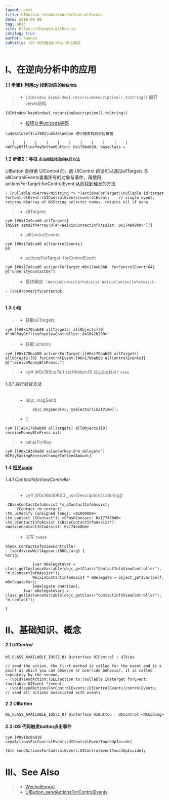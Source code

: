 ```yaml
---
layout: post
title: UIButton_sendActionsForControlEvents
date: 2018-06-08
tag: objc
site: https://zhangkn.github.io
catalog: true
author: kunnan
subtitle: iOS 代码触发button点击事件
---
```




#  I、在逆向分析中的应用


#### 1.1 步骤1: 利用cy 找到对应的`按钮地址`

>*  `[UIWindow keyWindow].recursiveDescription().toString()` 展开views结构
```
[UIWindow keyWindow].recursiveDescription().toString()
```

>* [按钮文字unicode转码](http://tool.chinaz.com/tools/unicode.aspx)

```
\u4e8c\u7ef4\u7801\u6536\u6b3e 进行搜索找到对应按钮
```

```
   |    |    |    |    |    |    |    |    |    |    | <WCPayOfflinePayBottomButton: 0x170bab80; baseClass = 
```


#### 1.2  步骤2：寻找 `点击按钮对应的执行方法`

 UIButton 是继承 UIControl 的，而 UIControl 的话可以通过allTargets 与 allControlEvents查看所有的对象与事件，再使用actionsForTarget:forControlEvent:从而找到触发的方法
 
```
- (nullable NSArray<NSString *> *)actionsForTarget:(nullable id)target forControlEvent:(UIControlEvents)controlEvent;    // single event. returns NSArray of NSString selector names. returns nil if none
```
>* allTargets

```
cy# [#0x17a9cad0 allTargets]
[NSSet setWithArray:@[#"<WeixinContactInfoAssist: 0x174eb8b0>"]]]
```

>* allControlEvents

```
cy# [#0x17a9cad0 allControlEvents]
64
```

>* actionsForTarget: forControlEvent

```
cy# [#0x17a9cad0 actionsForTarget:#0x174eb8b0  forControlEvent:64]
@["onVerifyContactOk"]
```

>* 最终确定：`WeixinContactInfoAssist WeixinContactInfoAssist:`

```
- (void)onVerifyContactOk;
- 
```

#### 1.3 小结

>* 获取allTargets
```
cy# [[#0x170bab80 allTargets] allObjects][0]
#"<WCPayOfflinePayViewController: 0x1642b200>"
```
>* 获取 actions
```
cy# [#0x170bab80 actionsForTarget:[[#0x170bab80 allTargets] allObjects][0] forControlEvent:[#0x170bab80 allControlEvents]]
@["receiveMoneyBtnPress:"]
```

>* cy# [#0x189ce7e0 setHidden:0] `验证是否找对了view`

###### 1.3.1  进行验证方法

>* objc_msgSend
```
            objc_msgSend(vc, @selector(initView));
```
>* []
```
cy# [[[#0x170bab80 allTargets] allObjects][0] receiveMoneyBtnPress:nil]
```
>* valueForKey
```
cy# [[#0x183d6e00 valueForKey:@"m_delegate"] WCPayFacingReceiveChangeToFixedAmount]
```


#### 1.4 [相关code](https://github.com/saulTong/WeChatTools/blob/a3df784477898cd181d5a86c37ad9255640dfc1f/WeChat/branches/saulremovefriend/6.1.5/saulremovefriend/Tweak.xm)


######  1.4.1  ContactInfoViewController

>* cy# [#0x16b60600 _ivarDescription].toString()

```
 CBaseContactInfoAssist *m_oContactInfoAssist;
     CContact *m_contact;
\tm_uiVerify (unsigned long): <01000000>
\tm_contact (CContact*): <CPushContact: 0x177450d0>
\tm_oContactInfoAssist (CBaseContactInfoAssist*): <WeixinContactInfoAssist: 0x174eb8b0>     
```
>* 书写 `tweak`
```
%hook ContactInfoViewController
- (void)viewWillAppear:(BOOL)arg1 {
%orig;

            Ivar mDelegateVar = class_getInstanceVariable(objc_getClass("ContactInfoViewController"), "m_oContactInfoAssist");
            WeixinContactInfoAssist * mDelegate = object_getIvar(self, mDelegateVar);
            [mDelegate onAction];
        Ivar mDelegateVar1 = class_getInstanceVariable(objc_getClass("ContactInfoViewController"), "m_contact");
            
}
```

# II、基础知识、概念

##### 2.1  UIControl

```
NS_CLASS_AVAILABLE_IOS(2_0) @interface UIControl : UIView

// send the action. the first method is called for the event and is a point at which you can observe or override behavior. it is called repeately by the second.
- (void)sendAction:(SEL)action to:(nullable id)target forEvent:(nullable UIEvent *)event;
- (void)sendActionsForControlEvents:(UIControlEvents)controlEvents;                        // send all actions associated with events
```


#### 2.2 UIButton

```
NS_CLASS_AVAILABLE_IOS(2_0) @interface UIButton : UIControl <NSCoding>
```



#### 2.3 iOS 代码触发button点击事件

```
cy# [#0x18c0ad10 sendActionsForControlEvents:UIControlEventTouchUpInside]
```
```
[btn sendActionsForControlEvents:UIControlEventTouchUpInside];
```

 
# III、See Also 


>* [WechatExport](https://github.com/stomakun/WechatExport-iOS)
>* [UIButton_sendActionsForControlEvents](https://blog.csdn.net/z929118967/article/details/80782694)

